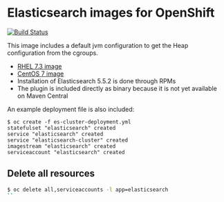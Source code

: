 # Elasticsearch images for OpenShift

[![Build Status](https://travis-ci.org/RHsyseng/docker-rhel-elasticsearch.svg?branch=5.x)](https://travis-ci.org/RHsyseng/docker-rhel-elasticsearch)

This image includes a default jvm configuration to get the Heap configuration from the cgroups.

 * [RHEL 7.3 image](./Dockerfile)
 * [CentOS 7 image](./Dockerfile.centos7)
 * Installation of Elasticsearch 5.5.2 is done through RPMs
 * The plugin is included directly as binary because it is not yet available on Maven Central

An example deployment file is also included:
```
$ oc create -f es-cluster-deployment.yml
statefulset "elasticsearch" created
service "elasticsearch" created
service "elasticsearch-cluster" created
imagestream "elasticsearch" created
serviceaccount "elasticsearch" created
```

## Delete all resources
```bash
$ oc delete all,serviceaccounts -l app=elasticsearch
``

